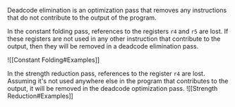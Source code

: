 Deadcode elimination is an optimization pass that removes any instructions that do not contribute to the output of the program.

In the constant folding pass, references to the registers `r4` and `r5` are lost. If these registers are not used in any other instruction that contribute to the output, then they will be removed in a deadcode elimination pass.

![[Constant Folding#Examples]]

In the strength reduction pass, references to the register `r4` are lost. Assuming it's not used anywhere else in the program that contributes to the output, it will be removed in the deadcode optimization pass.
![[Strength Reduction#Examples]]